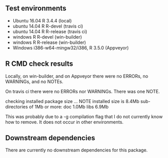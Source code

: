 ## Test environments
* Ubuntu 16.04 R 3.4.4 (local)
* ubuntu 14.04 R R-devel (travis ci)
* ubuntu 14.04 R R-release (travis ci)
* windows R R-devel (win-builder) 
* windows R R-release (win-builder) 
* Windows i386-w64-mingw32/i386, R 3.5.0  (Appveyor)

## R CMD check results   
Locally, on win-builder, and on Appveyor there were no ERRORs, no WARNINGs, and no NOTEs.  
  
On travis ci there were no ERRORs nor WARNINGs. There was one NOTE. 

  checking installed package size ... NOTE
    installed size is  8.4Mb
    sub-directories of 1Mb or more:
      doc    1.0Mb
      libs   6.9Mb
      
This was probably due to a -g compilation flag that I do not currently know how to remove. It does not occur in other environments. 

## Downstream dependencies
There are currently no downstream dependencies for this package.